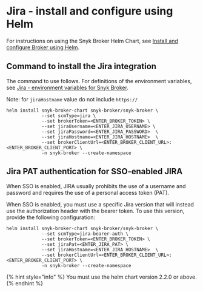 # Jira - install and configure using Helm

For instructions on using the Snyk Broker Helm Chart, see [Install and configure Broker using Helm](../install-and-configure-broker-using-helm.md).

## Command to install the Jira integration

The command to use follows. For definitions of the environment variables, see [Jira - environment variables for Snyk Broker](jira-environment-variables-for-snyk-broker.md).

Note: for `jiraHostname` value do not include `https://`

```
helm install snyk-broker-chart snyk-broker/snyk-broker \
             --set scmType=jira \
             --set brokerToken=<ENTER_BROKER_TOKEN> \
             --set jiraUsername=<ENTER_JIRA_USERNAME> \
             --set jiraPassword=<ENTER_JIRA_PASSWORD>  \
             --set jiraHostname=<ENTER_JIRA_HOSTNAME>  \
             --set brokerClientUrl=<ENTER_BROKER_CLIENT_URL>:<ENTER_BROKER_CLIENT_PORT> \
             -n snyk-broker --create-namespace
```

## Jira PAT authentication for SSO-enabled JIRA

When SSO is enabled, JIRA usually prohibits the use of a username and password and requires the use of a personal access token (PAT).

When SSO is enabled, you must use a specific Jira version that will instead use the authorization header with the bearer token. To use this version, provide the following configuration:

```
helm install snyk-broker-chart snyk-broker/snyk-broker \
             --set scmType=jira-bearer-auth \
             --set brokerToken=<ENTER_BROKER_TOKEN> \
             --set jiraPat=<ENTER_JIRA_PAT> \
             --set jiraHostname=<ENTER_JIRA_HOSTNAME>  \
             --set brokerClientUrl=<ENTER_BROKER_CLIENT_URL>:<ENTER_BROKER_CLIENT_PORT> \
             -n snyk-broker --create-namespace
```

{% hint style="info" %}
You must use the helm chart version 2.2.0 or above.
{% endhint %}
